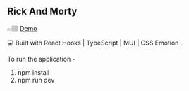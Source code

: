 ## Rick And Morty

👉🏽 [Demo](https://justt-assignment-webapp.pages.dev/)

💻 Built with React Hooks | TypeScript | MUI | CSS Emotion .

To run the application - 
1. npm install
2. npm run dev
